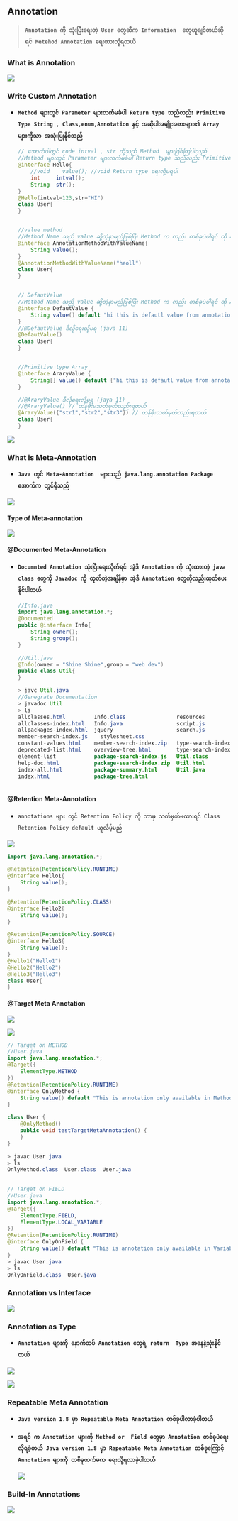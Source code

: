 ## Annotation

> **`Annotation ကို သုံးပြီးရေးတဲ့ User တွေဆီက Information  တွေယူချင်တယ်ဆိုရင် Metehod Annotation ရေးထားလို့ရတယိ `** 

### What is Annotation

![](images/annotation1.png)





### Write Custom Annotation

- **`Method များတွင် Parameter များလက်မခံပါ Return type သည်လည်း Primitive Type String , Class,enum,Annotation နှင့် အဆိုပါအမျိူအစားများ၏ Array များကိုသာ အသုံးပြုနိုင်သည်`**

  ```java
  // အောက်ပါတွင် code intval , str တို့သည် Method  များဖြစ်ကြပါသည် 
  //Method များတွင် Parameter များလက်မခံပါ Return type သည်လည်း Primitive Type String , Class,enum,Annotation နှင့် အဆိုပါအမျိူအစားများ၏ Array များကိုသာ အသုံးပြုနိုင်သည်
  @interface Hello{
      //void    value(); //void Return type ရေးလို့မရပါ
      int     intval();
      String  str();
  }
  @Hello(intval=123,str="HI")
  class User{
  }
  
  
  //value method
  //Method Name သည် value ဆို့တဲ့နာမည်ဖြစ်ပြီး Method က လည်း တစ်ခုပဲပါရင် ထို Annotatiojn ကိုပြန်သုံးရင် Method Name မပေးလည်းရတယ်
  @interface AnnotationMethodWithValueName{
      String value();
  }
  @AnnotationMethodWithValueName("heoll")
  class User{
  }
  
  
  // DefautValue
  //Method Name သည် value ဆို့တဲ့နာမည်ဖြစ်ပြီး Method က လည်း တစ်ခုပဲပါရင် ထို Annotatiojn ကိုပြန်သုံးရင် Method Name မပေးလည်းရတယ်
  @interface DefautValue {
      String value() default "hi this is defautl value from annotation method";
  }
  //@DefautValue ဒီလိုရေးလို့မရ (java 11)
  @DefautValue()
  class User{
  }
  
  
  //Primitive type Array
  @interface AraryValue {
      String[] value() default {"hi this is defautl value from annotation method"};
  }
  
  //@AraryValue ဒီလိုရေးလို့မရ (java 11)
  //@AraryValue() // တန်ဖိုးမသတ်မှတ်လည်းရတယ်
  @AraryValue({"str1","str2","str3"}) // တန်ဖိုးသတ်မှတ်လည်းရတယ်
  class User{
  }
  ```

  

![](images/annotation7.png)







### What is  Meta-Annotation

- **`Java တွင် Meta-Annotation  များသည် java.lang.annotation Package အောက်က တွင်ရှိသည်`**

![](images/annotation2.png)

#### Type of Meta-annotation

![](images/annotation3.png)





#### @Documented Meta-Annotation

- **`Documnted Annotation သုံးပြီးရေးလိုက်ရင် အဲ့ဒီ Annotation ကို သုံးထားတဲ့ java class တွေကို Javadoc ကို ထုတ်တဲ့အချိန်မှာ အဲ့ဒီ Annotation တွေကိုလည်းထုတ်ပေးနိုင်ပါတယ်`**

  ```java
  //Info.java
  import java.lang.annotation.*;
  @Documented
  public @interface Info{
      String owner();
      String group();
  }
  
  //Util.java
  @Info(owner = "Shine Shine",group = "web dev")
  public class Util{
  }
  
  > javc Util.java
  //Genegrate Documentation     
  > javadoc Util 
  > ls
  allclasses.html         Info.class                resources
  allclasses-index.html   Info.java                 script.js
  allpackages-index.html  jquery                    search.js
  member-search-index.js    stylesheet.css
  constant-values.html    member-search-index.zip   type-search-index.js
  deprecated-list.html    overview-tree.html        type-search-index.zip
  element-list            package-search-index.js   Util.class
  help-doc.html           package-search-index.zip  Util.html
  index-all.html          package-summary.html      Util.java
  index.html              package-tree.html
      
  ```







#### @Retention  Meta-Annotation

- `annotations များ တွင် Retention Policy ကို ဘာမှ သတ်မှတ်မထားရင် Class Retention Policy default ယူလိမ့်မည်`

![](images/annotation4.png)

```java
import java.lang.annotation.*;

@Retention(RetentionPolicy.RUNTIME)
@interface Hello1{
    String value();
}

@Retention(RetentionPolicy.CLASS)
@interface Hello2{
    String value();
}

@Retention(RetentionPolicy.SOURCE)
@interface Hello3{
    String value();
}
@Hello1("Hello1")
@Hello2("Hello2")
@Hello3("Hello3")
class User{
}
```





#### @Target Meta Annotation 

![](images/annotation5.png)

![](images/annotation6.png)

  

```java
// Target on METHOD
//User.java
import java.lang.annotation.*;
@Target({
    ElementType.METHOD
})
@Retention(RetentionPolicy.RUNTIME)
@interface OnlyMethod {
    String value() default "This is annotation only available in Method";
}

class User {
    @OnlyMethod()
    public void testTargetMetaAnnotation() {
    }
}

> javac User.java 
> ls
OnlyMethod.class  User.class  User.java

    
// Target on FIELD
//User.java
import java.lang.annotation.*;
@Target({
    ElementType.FIELD,
    ElementType.LOCAL_VARIABLE
})
@Retention(RetentionPolicy.RUNTIME)
@interface OnlyOnField {
    String value() default "This is annotation only available in Variable" ;
}
> javac User.java 
> ls
OnlyOnField.class  User.java
```





### Annotation vs Interface



![](images/annotation8.png)



### Annotation as Type

- **`Annotation များကို နောက်ထပ် Annotation တွေရဲ့ return  Type အနေနဲ့သုံးနိုင်တယ် `**

![](images/annotation9.png)

![](images/annotation10.png)



### Repeatable Meta Annotation

- **`Java version 1.8 မှာ Repeatable Meta Annotation တစ်ခုပါလာခဲ့ပါတယ်`**

- **`အရင် က Annotation များကို Method or  Field တွေမှာ Annotation တစ်ခုပဲရေးလိုရခဲ့တယ် Java version 1.8 မှာ Repeatable Meta Annotation တစ်ခုကြောင့် Annotation များကို တစိခုထက်မက ရေးလို့ရလာခဲ့ပါတယ်`**

  ![](images/annotation11.png)



### Build-In Annotations

![](images/annotation12.png)

